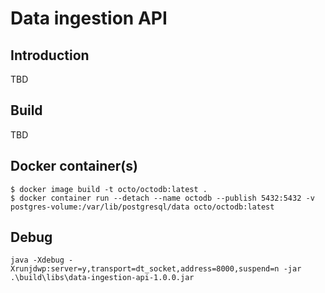 # Data ingestion API

## Introduction
TBD

## Build

TBD

## Docker container(s)

	$ docker image build -t octo/octodb:latest .
	$ docker container run --detach --name octodb --publish 5432:5432 -v postgres-volume:/var/lib/postgresql/data octo/octodb:latest

## Debug

    java -Xdebug -Xrunjdwp:server=y,transport=dt_socket,address=8000,suspend=n -jar .\build\libs\data-ingestion-api-1.0.0.jar